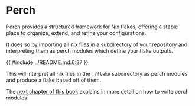 # Perch

Perch provides a structured framework for Nix flakes, offering a stable place to
organize, extend, and refine your configurations.

It does so by importing all nix files in a subdirectory of your repository and
interpreting them as perch modules which define your flake outputs.

<!-- markdownlint-disable MD013 -->

{{ #include ../README.md:6:27 }}

<!-- markdownlint-enable MD013 -->

This will interpret all nix files in the `./flake` subdirectory as perch modules
and produce a flake based off of them.

The [next chapter of this book](./getting-started.md) explains in more detail on
how to write perch modules.
